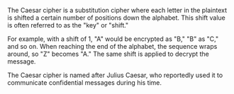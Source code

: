 The Caesar cipher is a substitution cipher where each letter in the plaintext is shifted a certain number of positions down the alphabet. This shift value is often referred to as the "key" or "shift."

For example, with a shift of 1, "A" would be encrypted as "B," "B" as "C," and so on. When reaching the end of the alphabet, the sequence wraps around, so "Z" becomes "A." The same shift is applied to decrypt the message.

The Caesar cipher is named after Julius Caesar, who reportedly used it to communicate confidential messages during his time.